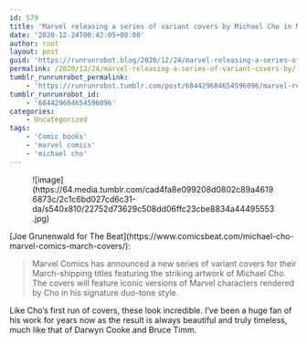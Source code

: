 ```yaml
---
id: 579
title: 'Marvel releasing a series of variant covers by Michael Cho in March 2021'
date: '2020-12-24T00:42:05+00:00'
author: root
layout: post
guid: 'https://runrunrobot.blog/2020/12/24/marvel-releasing-a-series-of-variant-covers-by/'
permalink: /2020/12/24/marvel-releasing-a-series-of-variant-covers-by/
tumblr_runrunrobot_permalink:
    - 'https://runrunrobot.tumblr.com/post/684429604654596096/marvel-releasing-a-series-of-variant-covers-by'
tumblr_runrunrobot_id:
    - '684429604654596096'
categories:
    - Uncategorized
tags:
    - 'Comic books'
    - 'marvel comics'
    - 'michael cho'
---
```


<figure class="tmblr-full" data-orig-height="977" data-orig-width="1657">![image](https://64.media.tumblr.com/cad4fa8e099208d0802c89a46196873c/2c1c6bd027cd6c31-da/s540x810/22752d73629c508dd06ffc23cbe8834a44495553.jpg)</figure>[Joe Grunenwald for The Beat](https://www.comicsbeat.com/michael-cho-marvel-comics-march-covers/):

> Marvel Comics has announced a new series of variant covers for their March-shipping titles featuring the striking artwork of Michael Cho. The covers will feature iconic versions of Marvel characters rendered by Cho in his signature duo-tone style.

Like Cho’s first run of covers, these look incredible. I’ve been a huge fan of his work for years now as the result is always beautiful and truly timeless, much like that of Darwyn Cooke and Bruce Timm.